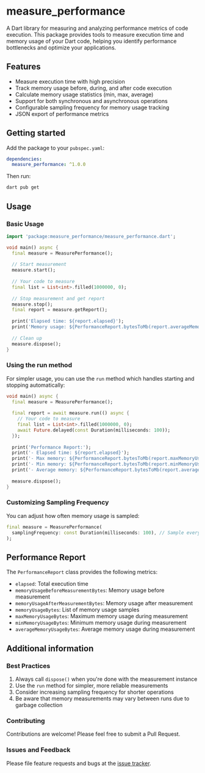 # measure_performance

A Dart library for measuring and analyzing performance metrics of code execution. This package provides tools to measure execution time and memory usage of your Dart code, helping you identify performance bottlenecks and optimize your applications.

## Features

- Measure execution time with high precision
- Track memory usage before, during, and after code execution
- Calculate memory usage statistics (min, max, average)
- Support for both synchronous and asynchronous operations
- Configurable sampling frequency for memory usage tracking
- JSON export of performance metrics

## Getting started

Add the package to your `pubspec.yaml`:

```yaml
dependencies:
  measure_performance: ^1.0.0
```

Then run:

```bash
dart pub get
```

## Usage

### Basic Usage

```dart
import 'package:measure_performance/measure_performance.dart';

void main() async {
  final measure = MeasurePerformance();
  
  // Start measurement
  measure.start();
  
  // Your code to measure
  final list = List<int>.filled(1000000, 0);
  
  // Stop measurement and get report
  measure.stop();
  final report = measure.getReport();
  
  print('Elapsed time: ${report.elapsed}');
  print('Memory usage: ${PerformanceReport.bytesToMb(report.averageMemoryUsageBytes)} MB');
  
  // Clean up
  measure.dispose();
}
```

### Using the run method

For simpler usage, you can use the `run` method which handles starting and stopping automatically:

```dart
void main() async {
  final measure = MeasurePerformance();
  
  final report = await measure.run(() async {
    // Your code to measure
    final list = List<int>.filled(1000000, 0);
    await Future.delayed(const Duration(milliseconds: 100));
  });
  
  print('Performance Report:');
  print('- Elapsed time: ${report.elapsed}');
  print('- Max memory: ${PerformanceReport.bytesToMb(report.maxMemoryUsageBytes)} MB');
  print('- Min memory: ${PerformanceReport.bytesToMb(report.minMemoryUsageBytes)} MB');
  print('- Average memory: ${PerformanceReport.bytesToMb(report.averageMemoryUsageBytes)} MB');
  
  measure.dispose();
}
```

### Customizing Sampling Frequency

You can adjust how often memory usage is sampled:

```dart
final measure = MeasurePerformance(
  samplingFrequency: const Duration(milliseconds: 100), // Sample every 100ms
);
```

## Performance Report

The `PerformanceReport` class provides the following metrics:

- `elapsed`: Total execution time
- `memoryUsageBeforeMeasurementBytes`: Memory usage before measurement
- `memoryUsageAfterMeasurementBytes`: Memory usage after measurement
- `memoryUsageBytes`: List of memory usage samples
- `maxMemoryUsageBytes`: Maximum memory usage during measurement
- `minMemoryUsageBytes`: Minimum memory usage during measurement
- `averageMemoryUsageBytes`: Average memory usage during measurement

## Additional information

### Best Practices

1. Always call `dispose()` when you're done with the measurement instance
2. Use the `run` method for simpler, more reliable measurements
3. Consider increasing sampling frequency for shorter operations
4. Be aware that memory measurements may vary between runs due to garbage collection

### Contributing

Contributions are welcome! Please feel free to submit a Pull Request.

### Issues and Feedback

Please file feature requests and bugs at the [issue tracker](https://github.com/predatorx7/dart_measure_performance/issues).

